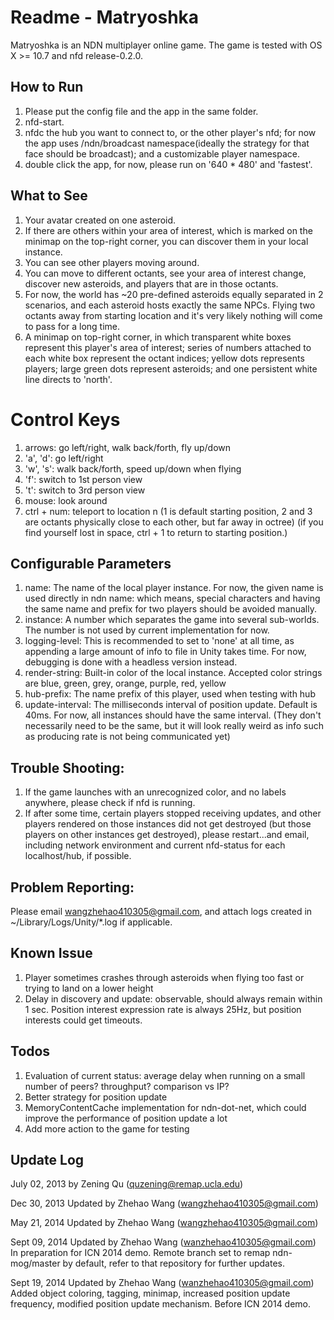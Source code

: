 # Readme - Matryoshka

Matryoshka is an NDN multiplayer online game. The game is tested with OS X >= 10.7 and nfd release-0.2.0.

## How to Run
1. Please put the config file and the app in the same folder.
2. nfd-start.
3. nfdc the hub you want to connect to, or the other player's nfd; for now the app uses /ndn/broadcast namespace(ideally the strategy for that face should be broadcast); and a customizable player namespace.
4. double click the app, for now, please run on '640 * 480' and 'fastest'.

## What to See
1. Your avatar created on one asteroid. 
2. If there are others within your area of interest, which is marked on the minimap on the top-right corner, you can discover them in your local instance.
3. You can see other players moving around.
4. You can move to different octants, see your area of interest change, discover new asteroids, and players that are in those octants.
5. For now, the world has ~20 pre-defined asteroids equally separated in 2 scenarios, and each asteroid hosts exactly the same NPCs. Flying two octants away from starting location and it's very likely nothing will come to pass for a long time.
6. A minimap on top-right corner, in which transparent white boxes represent this player's area of interest; series of numbers attached to each white box represent the octant indices; yellow dots represents players; large green dots represent asteroids; and one persistent white line directs to 'north'.

# Control Keys
1. arrows: go left/right, walk back/forth, fly up/down
2. 'a', 'd': go left/right
3. 'w', 's': walk back/forth, speed up/down when flying
4. 'f': switch to 1st person view
5. 't': switch to 3rd person view
6. mouse: look around
7. ctrl + num: teleport to location n (1 is default starting position, 2 and 3 are octants physically close to each other, but far away in octree)
  (if you find yourself lost in space, ctrl + 1 to return to starting position.)

## Configurable Parameters
1. name: The name of the local player instance. For now, the given name is used directly in ndn name: which means, special characters and having the same name and prefix for two players should be avoided manually. 
2. instance: A number which separates the game into several sub-worlds. The number is not used by current implementation for now.
3. logging-level: This is recommended to set to 'none' at all time, as appending a large amount of info to file in Unity takes time. For now, debugging is done with a headless version instead.
4. render-string: Built-in color of the local instance. Accepted color strings are blue, green, grey, orange, purple, red, yellow
5. hub-prefix: The name prefix of this player, used when testing with hub
6. update-interval: The milliseconds interval of position update. Default is 40ms. For now, all instances should have the same interval. (They don't necessarily need to be the same, but it will look really weird as info such as producing rate is not being communicated yet)

## Trouble Shooting: 
1. If the game launches with an unrecognized color, and no labels anywhere, please check if nfd is running.
2. If after some time, certain players stopped receiving updates, and other players rendered on those instances did not get destroyed (but those players on other instances get destroyed), please restart...and email, including network environment and current nfd-status for each localhost/hub, if possible.

## Problem Reporting:
Please email wangzhehao410305@gmail.com, and attach logs created in ~/Library/Logs/Unity/*.log if applicable.

## Known Issue
1. Player sometimes crashes through asteroids when flying too fast or trying to land on a lower height
2. Delay in discovery and update: observable, should always remain within 1 sec. Position interest expression rate is always 25Hz, but position interests could get timeouts.

## Todos
1. Evaluation of current status: average delay when running on a small number of peers? throughput? comparison vs IP?
2. Better strategy for position update
3. MemoryContentCache implementation for ndn-dot-net, which could improve the performance of position update a lot
4. Add more action to the game for testing

## Update Log

July 02, 2013
by Zening Qu (quzening@remap.ucla.edu)

Dec 30, 2013
Updated by Zhehao Wang (wangzhehao410305@gmail.com)

May 21, 2014
Updated by Zhehao Wang (wangzhehao410305@gmail.com)

Sept 09, 2014
Updated by Zhehao Wang (wanzhehao410305@gmail.com)
In preparation for ICN 2014 demo. Remote branch set to remap ndn-mog/master by default, refer to that repository for further updates.

Sept 19, 2014
Updated by Zhehao Wang (wanzhehao410305@gmail.com)
Added object coloring, tagging, minimap, increased position update frequency, modified position update mechanism.
Before ICN 2014 demo.
